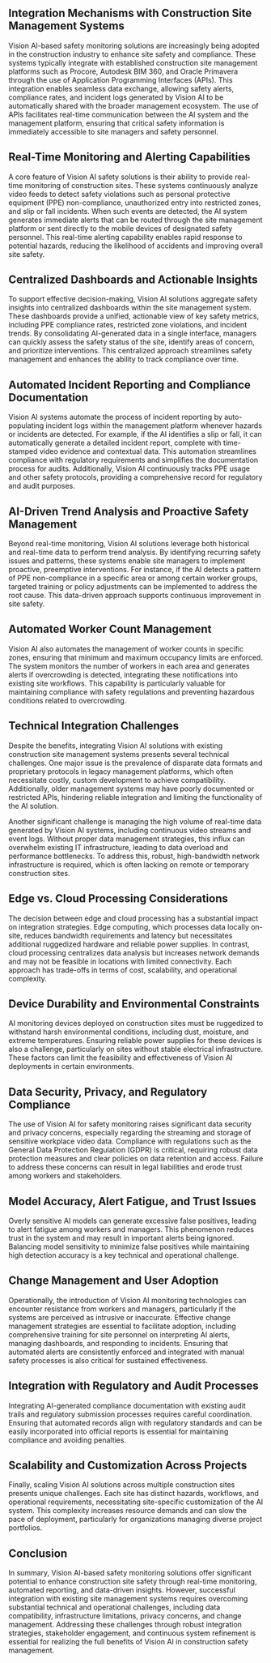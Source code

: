 ## Integration Mechanisms with Construction Site Management Systems
Vision AI-based safety monitoring solutions are increasingly being adopted in the construction industry to enhance site safety and compliance. These systems typically integrate with established construction site management platforms such as Procore, Autodesk BIM 360, and Oracle Primavera through the use of Application Programming Interfaces (APIs). This integration enables seamless data exchange, allowing safety alerts, compliance rates, and incident logs generated by Vision AI to be automatically shared with the broader management ecosystem. The use of APIs facilitates real-time communication between the AI system and the management platform, ensuring that critical safety information is immediately accessible to site managers and safety personnel.

## Real-Time Monitoring and Alerting Capabilities
A core feature of Vision AI safety solutions is their ability to provide real-time monitoring of construction sites. These systems continuously analyze video feeds to detect safety violations such as personal protective equipment (PPE) non-compliance, unauthorized entry into restricted zones, and slip or fall incidents. When such events are detected, the AI system generates immediate alerts that can be routed through the site management platform or sent directly to the mobile devices of designated safety personnel. This real-time alerting capability enables rapid response to potential hazards, reducing the likelihood of accidents and improving overall site safety.

## Centralized Dashboards and Actionable Insights
To support effective decision-making, Vision AI solutions aggregate safety insights into centralized dashboards within the site management system. These dashboards provide a unified, actionable view of key safety metrics, including PPE compliance rates, restricted zone violations, and incident trends. By consolidating AI-generated data in a single interface, managers can quickly assess the safety status of the site, identify areas of concern, and prioritize interventions. This centralized approach streamlines safety management and enhances the ability to track compliance over time.

## Automated Incident Reporting and Compliance Documentation
Vision AI systems automate the process of incident reporting by auto-populating incident logs within the management platform whenever hazards or incidents are detected. For example, if the AI identifies a slip or fall, it can automatically generate a detailed incident report, complete with time-stamped video evidence and contextual data. This automation streamlines compliance with regulatory requirements and simplifies the documentation process for audits. Additionally, Vision AI continuously tracks PPE usage and other safety protocols, providing a comprehensive record for regulatory and audit purposes.

## AI-Driven Trend Analysis and Proactive Safety Management
Beyond real-time monitoring, Vision AI solutions leverage both historical and real-time data to perform trend analysis. By identifying recurring safety issues and patterns, these systems enable site managers to implement proactive, preemptive interventions. For instance, if the AI detects a pattern of PPE non-compliance in a specific area or among certain worker groups, targeted training or policy adjustments can be implemented to address the root cause. This data-driven approach supports continuous improvement in site safety.

## Automated Worker Count Management
Vision AI also automates the management of worker counts in specific zones, ensuring that minimum and maximum occupancy limits are enforced. The system monitors the number of workers in each area and generates alerts if overcrowding is detected, integrating these notifications into existing site workflows. This capability is particularly valuable for maintaining compliance with safety regulations and preventing hazardous conditions related to overcrowding.

## Technical Integration Challenges
Despite the benefits, integrating Vision AI solutions with existing construction site management systems presents several technical challenges. One major issue is the prevalence of disparate data formats and proprietary protocols in legacy management platforms, which often necessitate costly, custom development to achieve compatibility. Additionally, older management systems may have poorly documented or restricted APIs, hindering reliable integration and limiting the functionality of the AI solution.

Another significant challenge is managing the high volume of real-time data generated by Vision AI systems, including continuous video streams and event logs. Without proper data management strategies, this influx can overwhelm existing IT infrastructure, leading to data overload and performance bottlenecks. To address this, robust, high-bandwidth network infrastructure is required, which is often lacking on remote or temporary construction sites.

## Edge vs. Cloud Processing Considerations
The decision between edge and cloud processing has a substantial impact on integration strategies. Edge computing, which processes data locally on-site, reduces bandwidth requirements and latency but necessitates additional ruggedized hardware and reliable power supplies. In contrast, cloud processing centralizes data analysis but increases network demands and may not be feasible in locations with limited connectivity. Each approach has trade-offs in terms of cost, scalability, and operational complexity.

## Device Durability and Environmental Constraints
AI monitoring devices deployed on construction sites must be ruggedized to withstand harsh environmental conditions, including dust, moisture, and extreme temperatures. Ensuring reliable power supplies for these devices is also a challenge, particularly on sites without stable electrical infrastructure. These factors can limit the feasibility and effectiveness of Vision AI deployments in certain environments.

## Data Security, Privacy, and Regulatory Compliance
The use of Vision AI for safety monitoring raises significant data security and privacy concerns, especially regarding the streaming and storage of sensitive workplace video data. Compliance with regulations such as the General Data Protection Regulation (GDPR) is critical, requiring robust data protection measures and clear policies on data retention and access. Failure to address these concerns can result in legal liabilities and erode trust among workers and stakeholders.

## Model Accuracy, Alert Fatigue, and Trust Issues
Overly sensitive AI models can generate excessive false positives, leading to alert fatigue among workers and managers. This phenomenon reduces trust in the system and may result in important alerts being ignored. Balancing model sensitivity to minimize false positives while maintaining high detection accuracy is a key technical and operational challenge.

## Change Management and User Adoption
Operationally, the introduction of Vision AI monitoring technologies can encounter resistance from workers and managers, particularly if the systems are perceived as intrusive or inaccurate. Effective change management strategies are essential to facilitate adoption, including comprehensive training for site personnel on interpreting AI alerts, managing dashboards, and responding to incidents. Ensuring that automated alerts are consistently enforced and integrated with manual safety processes is also critical for sustained effectiveness.

## Integration with Regulatory and Audit Processes
Integrating AI-generated compliance documentation with existing audit trails and regulatory submission processes requires careful coordination. Ensuring that automated records align with regulatory standards and can be easily incorporated into official reports is essential for maintaining compliance and avoiding penalties.

## Scalability and Customization Across Projects
Finally, scaling Vision AI solutions across multiple construction sites presents unique challenges. Each site has distinct hazards, workflows, and operational requirements, necessitating site-specific customization of the AI system. This complexity increases resource demands and can slow the pace of deployment, particularly for organizations managing diverse project portfolios.

## Conclusion
In summary, Vision AI-based safety monitoring solutions offer significant potential to enhance construction site safety through real-time monitoring, automated reporting, and data-driven insights. However, successful integration with existing site management systems requires overcoming substantial technical and operational challenges, including data compatibility, infrastructure limitations, privacy concerns, and change management. Addressing these challenges through robust integration strategies, stakeholder engagement, and continuous system refinement is essential for realizing the full benefits of Vision AI in construction safety management.
